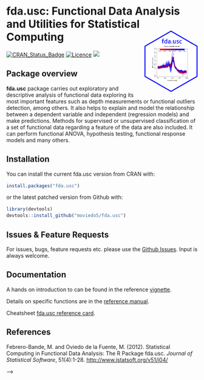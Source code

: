 
<!-- README.md is generated from README.Rmd. Please edit that file -->

<!--
# fda.usc
README.md is generated from README.Rmd. Please edit that file 
#[![Travis-CI Build Status](https://api.travis-ci.org/maierhofert/classiFunc.svg?branch=master)](https://travis-ci.org/maierhofert/classiFunc)
#[![packageversion](https://img.shields.io/badge/Package%20version-0.1.1-orange.svg?style=flat-square)](https://CRAN.R-project.org/package=classiFunc)
[![CRAN_Status_Badge](https://www.r-pkg.org/badges/version/fda.usc)](https://cran.r-project.org/package=fda.usc)
[![](https://cranlogs.r-pkg.org/badges/fda.usc)](https://cran.r-project.org/package=fda.usc)
# [![Licence](https://img.shields.io/badge/licence-GPL--3-blue.svg)](https://www.gnu.org/licenses/gpl-3.0.en.html)
Incluir reference card
[![Travis-CI Build Status](https://api.travis-ci.org/moviedo5/fda.usc.svg?branch=master)](https://travis-ci.org/moviedo5/fda.usc)
## fda.usc: Functional Data Analysis and Utilities for Statistical Computing

<img src="inst/figures/fda.usc.png" align="right" height="300"/>
-->

# fda.usc: Functional Data Analysis and Utilities for Statistical Computing <img src="inst/figures/fda.usc.png" align="right" width="140" />

[![CRAN\_Status\_Badge](https://www.r-pkg.org/badges/version/fda.usc)](https://cran.r-project.org/package=fda.usc)
[![Licence](https://img.shields.io/badge/licence-GPL--2-blue.svg)](https://www.gnu.org/licenses/gpl-2.0.en.html)
[![](https://cranlogs.r-pkg.org/badges/fda.usc)](https://cran.r-project.org/package=fda.usc)

## Package overview

<!--The **fda.usc** package implements methods  for exploratory and descriptive analysis of functional data such as depth measurements, atypical curves detection, regression models, supervised classification, unsupervised classification and functional analysis of variance.
-->

**fda.usc** package carries out exploratory and descriptive analysis of
functional data exploring its most important features such as depth
measurements or functional outliers detection, among others. It also
helps to explain and model the relationship between a dependent variable
and independent (regression models) and make predictions. Methods for
supervised or unsupervised classification of a set of functional data
regarding a feature of the data are also included. It can perform
functional ANOVA, hypothesis testing, functional response models and
many others.

## Installation

You can install the current fda.usc version from CRAN with:

``` r
install.packages("fda.usc")
```

or the latest patched version from Github with:

``` r
library(devtools)
devtools::install_github("moviedo5/fda.usc")
```

## Issues & Feature Requests

For issues, bugs, feature requests etc. please use the [Github
Issues](https://github.com/moviedo5/fda.usc/issues). Input is always
welcome.

## Documentation

A hands on introduction to  can be found in the reference
[vignette](https://www.jstatsoft.org/index.php/jss/article/view/v051i04/v51i04.pdf).

Details on specific functions are in the [reference
manual](https://cran.r-project.org/package=fda.usc/fda.usc.pdf).

Cheatsheet [fda.usc reference
card](https://zenodo.org/record/3386752/files/RefCard_fda.usc_v1.pdf?download=1).

## References

Febrero-Bande, M. and Oviedo de la Fuente, M. (2012). Statistical
Computing in Functional Data Analysis: The R Package fda.usc. *Journal
of Statistical Software*, 51(4):1-28.
<http://www.jstatsoft.org/v51/i04/>

<!--
library(roxygen2)
setwd("C:/Users/moviedo/github/fda.usc/")
getwd()
pkgbuild::compile_dll()
roxygenize()
devtools::document()

library(devtools)
# devtools::install_github("moviedo5/fda.usc.devel",auth_user="moviedo5")

R CMD build fda.usc
R CMD check fda.usc_2.0.1.tar.gz --as-cran
R CMD INSTALL fda.usc_2.0.1.tar.gz --build

Manuel Oviedo PhD thesis [Advances in functional regression and classification models](http://hdl.handle.net/10347/18236)
-->


-->

<!-- ```{r example} -->

<!-- ## basic example code -->

<!-- 
<img src="inst/figures/baseplot.png" height="300"/>
-->
